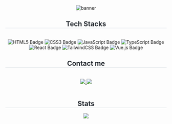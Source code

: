 
<div align= "center">
    <img src="https://github.com/user-attachments/assets/ccd5ad78-7e18-4822-994d-40c2d7f14463" alt="banner">
    </div>
<!--     <div align= "center"> 
    <h2 style="border-bottom: 1px solid #d8dee4; color: #282d33;"> denshou </h2>  
    <div style="font-weight: 700; font-size: 15px; text-align: center; color: #282d33;"> 안녕하세요 </div> 
    </div> -->
    <div align= "center">
    <h2 style="border-bottom: 1px solid #d8dee4; color: #282d33;"> Tech Stacks </h2> <br> 
    <div style="margin: 0 auto; text-align: center;" align= "center"> 
<img src="https://img.shields.io/badge/HTML5-%23E34F26.svg?style=for-the-badge&logo=HTML5&logoColor=white" alt="HTML5 Badge">
<img src="https://img.shields.io/badge/CSS3-%231572B6.svg?style=for-the-badge&logo=CSS3&logoColor=white" alt="CSS3 Badge">
<img src="https://img.shields.io/badge/JavaScript-%23F7DF1E.svg?style=for-the-badge&logo=JavaScript&logoColor=black" alt="JavaScript Badge">
<img src="https://img.shields.io/badge/TypeScript-%23007ACC.svg?style=for-the-badge&logo=TypeScript&logoColor=white" alt="TypeScript Badge">
<img src="https://img.shields.io/badge/react-%2361DAFB.svg?style=for-the-badge&logo=react&logoColor=black" alt="React Badge">
<img src="https://img.shields.io/badge/TailwindCSS-%2306B6D4.svg?style=for-the-badge&logo=TailwindCSS&logoColor=white" alt="TailwindCSS Badge">
<img src="https://img.shields.io/badge/Vue.js-%2335495e.svg?style=for-the-badge&logo=Vue.js&logoColor=%234FC08D" alt="Vue.js Badge">
          </div>
    </div>
    <div align= "center">
    <h2 style="border-bottom: 1px solid #d8dee4; color: #282d33;"> Contact me </h2> <br> 
    <div align= "center"> <a href=https://velog.io/@lu_6> <img src="https://img.shields.io/badge/Velog-20C997?style=for-the-badge&logo=Velog&logoColor=white&link=https://velog.io/@lu_6"> </a>
         <a href=mailto:ghenakfm@gmail.com> <img src="https://img.shields.io/badge/Gmail-EA4335?style=for-the-badge&logo=Gmail&logoColor=white&link=mailto:ghenakfm@gmail.com"> </a>
          </div>  <br> 
    <div align= "center">  </div> 
    </div>
    <div align= "center"> 
    <h2 style="border-bottom: 1px solid #d8dee4; color: #282d33;"> Stats </h2> <div align= "center">  <img src="https://github-readme-stats.vercel.app/api/top-langs/?username=denshou&layout=compact&bg_color=180,cfeee5,00000000&title_color=000000&text_color=000000"
           /> </div> 
    </div>
    
